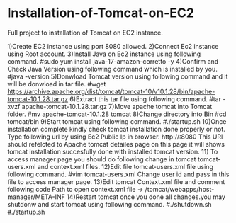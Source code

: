 # Installation-of-Tomcat-on-EC2
Full project to installation of Tomcat on EC2 instance.


1)Create EC2 instance using port 8080 allowed.
2)Connect Ec2 instance using Root account.
3)Install Java on Ec2 instance using following command.
  #sudo yum install java-17-amazon-corretto -y 
4)Confirm and Check Java Version using following command which is installed by you.
  #java -version
5)Donwload Tomcat version using following command and it will be donwload in tar file.
  #wget https://archive.apache.org/dist/tomcat/tomcat-10/v10.1.28/bin/apache-tomcat-10.1.28.tar.gz
6)Extract this tar file using following command.
  #tar -xvzf apache-tomcat-10.1.28.tar.gz
7)Move apache tomcat into Tomcat folder.
  #mv apache-tomcat-10.1.28 tomcat
8)Change directory into Bin
  #cd tomcat/bin
9)Start tomcat using following command.
  #./startup.sh
10)Once installation complete kindly check tomcat installation done properly or not.
   Type following url by using Ec2 Public Ip in browser.
  http://<your-ec2-public-ip>:8080
  This URl should refelcted to Apache tomcat detailes page on this page it will shows tomcat installation succesfully done with installed tomcat version.
11) To access manager page you should do following change in tomcat tomcat-users.xml and context.xml files.
12)Edit file tomcat-users.xml file using following command.
   #vim tomcat-users.xml
   Change user id and pass in this file to access manager page.
13)Edit tomcat Context.xml file and comment following code
   <Valve className="org.apache.catalina.valves.RemoteAddrValve"
       allow="127\.\d+\.\d+\.\d+|::1|0:0:0:0:0:0:0:1" />
  Path to open context.xml file ->     /tomcat/webapps/host-manager/META-INF
14)Restart tomcat once you done all changes.you may shutdonw and start tomcat using following command.
#./shutdown.sh
#./startup.sh

   
    
  


  

  


